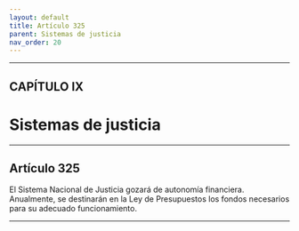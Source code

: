 ```yaml
---
layout: default
title: Artículo 325
parent: Sistemas de justicia
nav_order: 20
---
```


---

## CAPÍTULO IX
# Sistemas de justicia

---

## Artículo 325

El Sistema Nacional de Justicia gozará de autonomía financiera. Anualmente, se destinarán en la Ley de Presupuestos los fondos necesarios para su adecuado funcionamiento.

---
